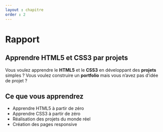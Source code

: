```yaml
---
layout : chapitre
order : 2
---
```


# Rapport 

## Apprendre HTML5 et CSS3 par projets


Vous voulez apprendre le **HTML5** et le **CSS3** en développant des **projets** simples ? Vous voulez construire un **portfolio** mais vous n’avez pas d’idée de projet ?


## Ce que vous apprendrez

- Apprendre HTML5 à partir de zéro
- Apprendre CSS3 à partir de zéro
- Réalisation des projets du monde réel
- Création des pages responsive 


